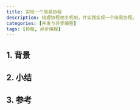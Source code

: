 ```yaml
---
title: 实现一个简易协程
description: 梳理协程相关机制，并实践实现一个简易协程。
categories: [并发与异步编程]
tags: [协程, 异步编程]
---
```




## 1. 背景



## 2. 小结


## 3. 参考


